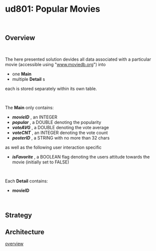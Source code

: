 # ud801: Popular Movies

&nbsp;&nbsp;

## Overview


&nbsp;&nbsp;

The here presented solution devides all data associated with a particular movie
(accessible using "www.moviedb.org")
into
- one __Main__
- multiple __Detail__ s

each is stored separately within its own table.

&nbsp;&nbsp;

The __Main__ only contains:
- ___movieID___ , an INTEGER
- ___popular___ , a DOUBLE denoting the popularity
- ___voteAVG___ , a DOUBLE denoting the vote average
- ___voteCNT___ , an INTEGER denoting the vote count
- ___posterID___ , a STRING with no more than 32 chars

as well as the following user interaction specific
- ___isFavorite___ , a BOOLEAN flag denoting the users attitude towards the movie (initially set to FALSE)

&nbsp;&nbsp;

Each __Detail__ contains:
- __movieID__

&nbsp;&nbsp;


## Strategy




## Architecture


[overview](https://docs.google.com/presentation/d/1fsxVuD4k3UhCbKSODCukvlmV_juS_78vWPYRxkAHlM4/preview)
